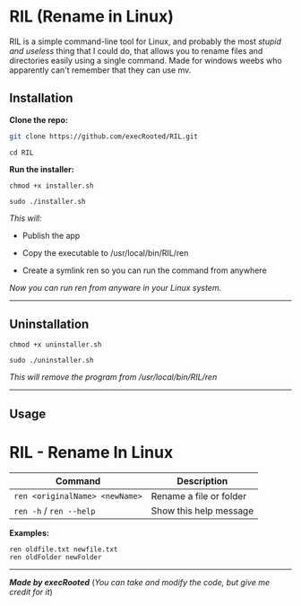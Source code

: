 # RIL (Rename in Linux)

RIL is a simple command-line tool for Linux, and probably the most *stupid and useless* thing that I could do, that allows you to rename files and directories easily using a single command. Made for windows weebs who apparently can't remember that they can use mv.

## Installation

**Clone the repo:**

```bash
git clone https://github.com/execRooted/RIL.git
```
```
cd RIL
```

**Run the installer:**
```
chmod +x installer.sh 
```
```
sudo ./installer.sh
```
*This will:*

- Publish the app

- Copy the executable to /usr/local/bin/RIL/ren

- Create a symlink ren so you can run the command from anywhere


*Now you can run ren from anyware in your Linux system.*

---

## Uninstallation
```
chmod +x uninstaller.sh 
```
```
sudo ./uninstaller.sh 
```

*This will remove the program from /usr/local/bin/RIL/ren*

---

## Usage

 # RIL - Rename In Linux

| Command                     | Description                  |
|-----------------------------|-----------------------------|
| `ren <originalName> <newName>` | Rename a file or folder     |
| `ren -h` / `ren --help`       | Show this help message      |

**Examples:**

`ren oldfile.txt newfile.txt` <br>
`ren oldFolder newFolder`


---

***Made by execRooted***
(*You can take and modify the code, but give me credit for it*)


